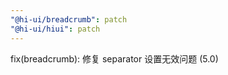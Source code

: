 ```yaml
---
"@hi-ui/breadcrumb": patch
"@hi-ui/hiui": patch
---
```


fix(breadcrumb): 修复 separator 设置无效问题 (5.0)
